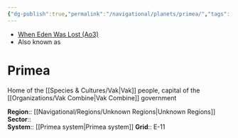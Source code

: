 ```yaml
---
{"dg-publish":true,"permalink":"/navigational/planets/primea/","tags":["map","unfinished","planet"],"noteIcon":"saber1"}
---
```


- [When Eden Was Lost (Ao3)](https://archiveofourown.org/works/19334440/chapters/45992584)
- Also known as 
# Primea 

Home of the [[Species & Cultures/Vak\|Vak]] people, capital of the [[Organizations/Vak Combine\|Vak Combine]] government

**Region**::  [[Navigational/Regions/Unknown Regions\|Unknown Regions]]
**Sector**::  
**System**::  [[Primea system\|Primea system]]
**Grid**::  E-11